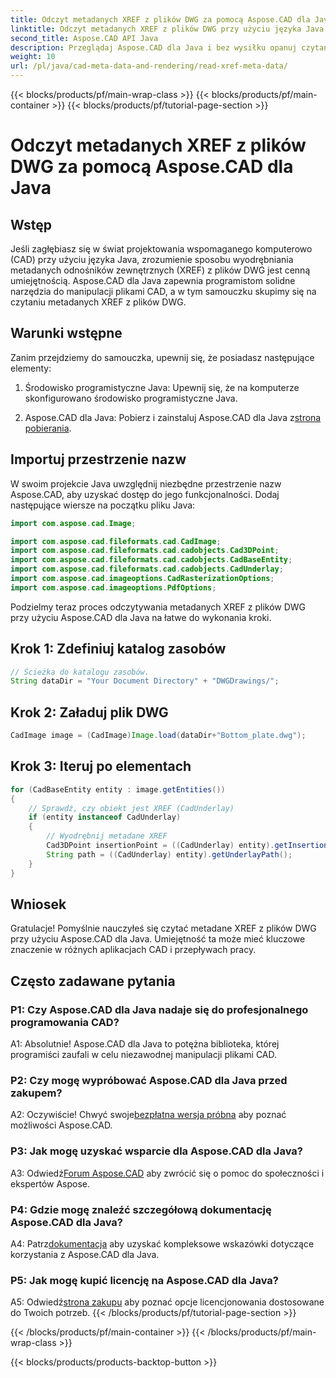 ```yaml
---
title: Odczyt metadanych XREF z plików DWG za pomocą Aspose.CAD dla Java
linktitle: Odczyt metadanych XREF z plików DWG przy użyciu języka Java
second_title: Aspose.CAD API Java
description: Przeglądaj Aspose.CAD dla Java i bez wysiłku opanuj czytanie metadanych XREF z plików DWG. Przyspiesz rozwój swojego oprogramowania CAD dzięki tej potężnej bibliotece Java.
weight: 10
url: /pl/java/cad-meta-data-and-rendering/read-xref-meta-data/
---
```


{{< blocks/products/pf/main-wrap-class >}}
{{< blocks/products/pf/main-container >}}
{{< blocks/products/pf/tutorial-page-section >}}

# Odczyt metadanych XREF z plików DWG za pomocą Aspose.CAD dla Java

## Wstęp

Jeśli zagłębiasz się w świat projektowania wspomaganego komputerowo (CAD) przy użyciu języka Java, zrozumienie sposobu wyodrębniania metadanych odnośników zewnętrznych (XREF) z plików DWG jest cenną umiejętnością. Aspose.CAD dla Java zapewnia programistom solidne narzędzia do manipulacji plikami CAD, a w tym samouczku skupimy się na czytaniu metadanych XREF z plików DWG.

## Warunki wstępne

Zanim przejdziemy do samouczka, upewnij się, że posiadasz następujące elementy:

1. Środowisko programistyczne Java: Upewnij się, że na komputerze skonfigurowano środowisko programistyczne Java.

2.  Aspose.CAD dla Java: Pobierz i zainstaluj Aspose.CAD dla Java z[strona pobierania](https://releases.aspose.com/cad/java/).

## Importuj przestrzenie nazw

W swoim projekcie Java uwzględnij niezbędne przestrzenie nazw Aspose.CAD, aby uzyskać dostęp do jego funkcjonalności. Dodaj następujące wiersze na początku pliku Java:

```java
import com.aspose.cad.Image;

import com.aspose.cad.fileformats.cad.CadImage;
import com.aspose.cad.fileformats.cad.cadobjects.Cad3DPoint;
import com.aspose.cad.fileformats.cad.cadobjects.CadBaseEntity;
import com.aspose.cad.fileformats.cad.cadobjects.CadUnderlay;
import com.aspose.cad.imageoptions.CadRasterizationOptions;
import com.aspose.cad.imageoptions.PdfOptions;

```

Podzielmy teraz proces odczytywania metadanych XREF z plików DWG przy użyciu Aspose.CAD dla Java na łatwe do wykonania kroki.

## Krok 1: Zdefiniuj katalog zasobów

```java
// Ścieżka do katalogu zasobów.
String dataDir = "Your Document Directory" + "DWGDrawings/";
```

## Krok 2: Załaduj plik DWG

```java
CadImage image = (CadImage)Image.load(dataDir+"Bottom_plate.dwg");
```

## Krok 3: Iteruj po elementach

```java
for (CadBaseEntity entity : image.getEntities())
{
    // Sprawdź, czy obiekt jest XREF (CadUnderlay)
    if (entity instanceof CadUnderlay)
    {
        // Wyodrębnij metadane XREF
        Cad3DPoint insertionPoint = ((CadUnderlay) entity).getInsertionPoint();
        String path = ((CadUnderlay) entity).getUnderlayPath();
    }
}
```

## Wniosek

Gratulacje! Pomyślnie nauczyłeś się czytać metadane XREF z plików DWG przy użyciu Aspose.CAD dla Java. Umiejętność ta może mieć kluczowe znaczenie w różnych aplikacjach CAD i przepływach pracy.

## Często zadawane pytania

### P1: Czy Aspose.CAD dla Java nadaje się do profesjonalnego programowania CAD?

A1: Absolutnie! Aspose.CAD dla Java to potężna biblioteka, której programiści zaufali w celu niezawodnej manipulacji plikami CAD.

### P2: Czy mogę wypróbować Aspose.CAD dla Java przed zakupem?

 A2: Oczywiście! Chwyć swoje[bezpłatna wersja próbna](https://releases.aspose.com/) aby poznać możliwości Aspose.CAD.

### P3: Jak mogę uzyskać wsparcie dla Aspose.CAD dla Java?

 A3: Odwiedź[Forum Aspose.CAD](https://forum.aspose.com/c/cad/19) aby zwrócić się o pomoc do społeczności i ekspertów Aspose.

### P4: Gdzie mogę znaleźć szczegółową dokumentację Aspose.CAD dla Java?

 A4: Patrz[dokumentacja](https://reference.aspose.com/cad/java/) aby uzyskać kompleksowe wskazówki dotyczące korzystania z Aspose.CAD dla Java.

### P5: Jak mogę kupić licencję na Aspose.CAD dla Java?

A5: Odwiedź[strona zakupu](https://purchase.aspose.com/buy) aby poznać opcje licencjonowania dostosowane do Twoich potrzeb.
{{< /blocks/products/pf/tutorial-page-section >}}

{{< /blocks/products/pf/main-container >}}
{{< /blocks/products/pf/main-wrap-class >}}

{{< blocks/products/products-backtop-button >}}
